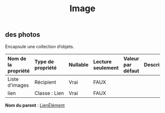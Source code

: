 ﻿---
title: Image
second_title: Aspose.Cells Cloud Documen
type: docs
url: /fr/specification/model/pictures/
description: "Aspose.Cells Spécification du modèle Cloud : Images. Gérez sans effort Excel et d'autres feuilles de calcul avec des fonctionnalités telles que l'ouverture, la génération, l'édition, le fractionnement, la fusion, la comparaison et la conversion."
kwords: Excel, Office, Feuille de calcul, Cloud REST API, Images
weight: 50
---
## **des photos**

 Encapsule une collection d’objets.

| Nom de la propriété| Type de propriété| Nullable| Lecture seulement| Valeur par défaut| Description|
|:- |:- |:- |:- |:- |:- |
| Liste d'images| Récipient| Vrai| FAUX|||
| lien| Classe : Lien| Vrai| FAUX|||

**Nom du parent** : [LienÉlément](/specification/model/linkelement)

